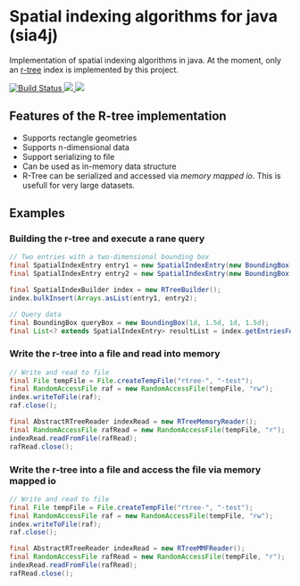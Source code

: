 # Spatial indexing algorithms for java (sia4j)

Implementation of spatial indexing algorithms in java. At the moment, only an [r-tree](https://en.wikipedia.org/wiki/R-tree) index is implemented by this project.

<a href="https://travis-ci.org/jnidzwetzki/crypto-bot">
  <img alt="Build Status" src="https://travis-ci.org/jnidzwetzki/spatial-index-java.svg?branch=master">
</a><a href="http://makeapullrequest.com">
 <img src="https://img.shields.io/badge/PRs-welcome-brightgreen.svg" />
</a><a href="https://codecov.io/gh/jnidzwetzki/spatial-index-java">
  <img src="https://codecov.io/gh/jnidzwetzki/spatial-index-java/branch/master/graph/badge.svg" />
</a>

## Features of the R-tree implementation
* Supports rectangle geometries
* Supports n-dimensional data
* Support serializing to file
* Can be used as in-memory data structure
* R-Tree can be serialized and accessed via _memory mapped io_. This is usefull for very large datasets.

## Examples

### Building the r-tree and execute a rane query
```java
// Two entries with a two-dimensional bounding box
final SpatialIndexEntry entry1 = new SpatialIndexEntry(new BoundingBox(1d, 2d, 1d, 2d), "abc");
final SpatialIndexEntry entry2 = new SpatialIndexEntry(new BoundingBox(10d, 20d, 10d, 20d), "def");

final SpatialIndexBuilder index = new RTreeBuilder();
index.bulkInsert(Arrays.asList(entry1, entry2);

// Query data
final BoundingBox queryBox = new BoundingBox(1d, 1.5d, 1d, 1.5d);
final List<? extends SpatialIndexEntry> resultList = index.getEntriesForRegion(queryBox);
```

### Write the r-tree into a file and read into memory
```java
// Write and read to file
final File tempFile = File.createTempFile("rtree-", "-test");
final RandomAccessFile raf = new RandomAccessFile(tempFile, "rw");		
index.writeToFile(raf);
raf.close();

final AbstractRTreeReader indexRead = new RTreeMemoryReader();
final RandomAccessFile rafRead = new RandomAccessFile(tempFile, "r");
indexRead.readFromFile(rafRead);
rafRead.close();
```

### Write the r-tree into a file and access the file via memory mapped io
```java
// Write and read to file
final File tempFile = File.createTempFile("rtree-", "-test");
final RandomAccessFile raf = new RandomAccessFile(tempFile, "rw");		
index.writeToFile(raf);
raf.close();

final AbstractRTreeReader indexRead = new RTreeMMFReader();
final RandomAccessFile rafRead = new RandomAccessFile(tempFile, "r");
indexRead.readFromFile(rafRead);
rafRead.close();
```